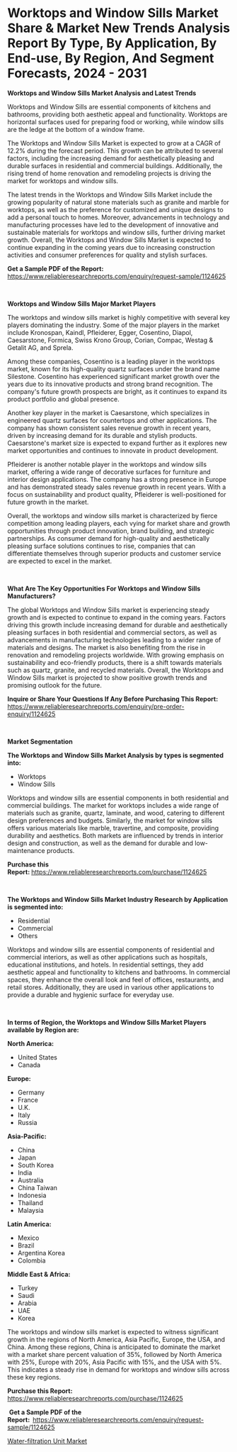 <p><h1>Worktops and Window Sills Market Share & Market New Trends Analysis Report By Type, By Application, By End-use, By Region, And Segment Forecasts, 2024 - 2031</h1></p><p><strong>Worktops and Window Sills Market Analysis and Latest Trends</strong></p>
<p><p>Worktops and Window Sills are essential components of kitchens and bathrooms, providing both aesthetic appeal and functionality. Worktops are horizontal surfaces used for preparing food or working, while window sills are the ledge at the bottom of a window frame.</p><p>The Worktops and Window Sills Market is expected to grow at a CAGR of 12.2% during the forecast period. This growth can be attributed to several factors, including the increasing demand for aesthetically pleasing and durable surfaces in residential and commercial buildings. Additionally, the rising trend of home renovation and remodeling projects is driving the market for worktops and window sills.</p><p>The latest trends in the Worktops and Window Sills Market include the growing popularity of natural stone materials such as granite and marble for worktops, as well as the preference for customized and unique designs to add a personal touch to homes. Moreover, advancements in technology and manufacturing processes have led to the development of innovative and sustainable materials for worktops and window sills, further driving market growth. Overall, the Worktops and Window Sills Market is expected to continue expanding in the coming years due to increasing construction activities and consumer preferences for quality and stylish surfaces.</p></p>
<p><strong>Get a Sample PDF of the Report:&nbsp;</strong> <a href="https://www.reliableresearchreports.com/enquiry/request-sample/1124625">https://www.reliableresearchreports.com/enquiry/request-sample/1124625</a></p>
<p>&nbsp;</p>
<p><strong>Worktops and Window Sills Major Market Players</strong></p>
<p><p>The worktops and window sills market is highly competitive with several key players dominating the industry. Some of the major players in the market include Kronospan, Kaindl, Pfleiderer, Egger, Cosentino, Diapol, Caesarstone, Formica, Swiss Krono Group, Corian, Compac, Westag & Getalit AG, and Sprela.</p><p>Among these companies, Cosentino is a leading player in the worktops market, known for its high-quality quartz surfaces under the brand name Silestone. Cosentino has experienced significant market growth over the years due to its innovative products and strong brand recognition. The company's future growth prospects are bright, as it continues to expand its product portfolio and global presence.</p><p>Another key player in the market is Caesarstone, which specializes in engineered quartz surfaces for countertops and other applications. The company has shown consistent sales revenue growth in recent years, driven by increasing demand for its durable and stylish products. Caesarstone's market size is expected to expand further as it explores new market opportunities and continues to innovate in product development.</p><p>Pfleiderer is another notable player in the worktops and window sills market, offering a wide range of decorative surfaces for furniture and interior design applications. The company has a strong presence in Europe and has demonstrated steady sales revenue growth in recent years. With a focus on sustainability and product quality, Pfleiderer is well-positioned for future growth in the market.</p><p>Overall, the worktops and window sills market is characterized by fierce competition among leading players, each vying for market share and growth opportunities through product innovation, brand building, and strategic partnerships. As consumer demand for high-quality and aesthetically pleasing surface solutions continues to rise, companies that can differentiate themselves through superior products and customer service are expected to excel in the market.</p></p>
<p>&nbsp;</p>
<p><strong>What Are The Key Opportunities For Worktops and Window Sills Manufacturers?</strong></p>
<p><p>The global Worktops and Window Sills market is experiencing steady growth and is expected to continue to expand in the coming years. Factors driving this growth include increasing demand for durable and aesthetically pleasing surfaces in both residential and commercial sectors, as well as advancements in manufacturing technologies leading to a wider range of materials and designs. The market is also benefiting from the rise in renovation and remodeling projects worldwide. With growing emphasis on sustainability and eco-friendly products, there is a shift towards materials such as quartz, granite, and recycled materials. Overall, the Worktops and Window Sills market is projected to show positive growth trends and promising outlook for the future.</p></p>
<p><strong>Inquire or Share Your Questions If Any Before Purchasing This Report:</strong> <a href="https://www.reliableresearchreports.com/enquiry/pre-order-enquiry/1124625">https://www.reliableresearchreports.com/enquiry/pre-order-enquiry/1124625</a></p>
<p>&nbsp;</p>
<p><strong>Market Segmentation</strong></p>
<p><strong>The Worktops and Window Sills Market Analysis by types is segmented into:</strong></p>
<p><ul><li>Worktops</li><li>Window Sills</li></ul></p>
<p><p>Worktops and window sills are essential components in both residential and commercial buildings. The market for worktops includes a wide range of materials such as granite, quartz, laminate, and wood, catering to different design preferences and budgets. Similarly, the market for window sills offers various materials like marble, travertine, and composite, providing durability and aesthetics. Both markets are influenced by trends in interior design and construction, as well as the demand for durable and low-maintenance products.</p></p>
<p><strong>Purchase this Report:&nbsp;</strong><a href="https://www.reliableresearchreports.com/purchase/1124625">https://www.reliableresearchreports.com/purchase/1124625</a></p>
<p>&nbsp;</p>
<p><strong>The Worktops and Window Sills Market Industry Research by Application is segmented into:</strong></p>
<p><ul><li>Residential</li><li>Commercial</li><li>Others</li></ul></p>
<p><p>Worktops and window sills are essential components of residential and commercial interiors, as well as other applications such as hospitals, educational institutions, and hotels. In residential settings, they add aesthetic appeal and functionality to kitchens and bathrooms. In commercial spaces, they enhance the overall look and feel of offices, restaurants, and retail stores. Additionally, they are used in various other applications to provide a durable and hygienic surface for everyday use.</p></p>
<p>&nbsp;</p>
<p><strong>In terms of Region, the Worktops and Window Sills Market Players available by Region are:</strong></p>
<p>
    <p> <strong> North America: </strong>
        <ul>
            <li>United States</li>
            <li>Canada</li>
        </ul>
        </p> 
    <p> <strong> Europe: </strong>
        <ul>
            <li>Germany</li>
            <li>France</li>
            <li>U.K.</li>
            <li>Italy</li>
            <li>Russia</li>
        </ul>
        </p> 
    <p> <strong> Asia-Pacific: </strong>
        <ul>
            <li>China</li>
            <li>Japan</li>
            <li>South Korea</li>
            <li>India</li>
            <li>Australia</li>
            <li>China Taiwan</li>
            <li>Indonesia</li>
            <li>Thailand</li>
            <li>Malaysia</li>
        </ul>
        </p> 
    <p> <strong> Latin America: </strong>
        <ul>
            <li>Mexico</li>
            <li>Brazil</li>
            <li>Argentina Korea</li>
            <li>Colombia</li>
        </ul>
        </p> 
    <p> <strong> Middle East & Africa: </strong>
        <ul>
            <li>Turkey</li>
            <li>Saudi</li>
            <li>Arabia</li>
            <li>UAE</li>
            <li>Korea</li>
        </ul>
    </p>
    </p>
<p><p>The worktops and window sills market is expected to witness significant growth in the regions of North America, Asia Pacific, Europe, the USA, and China. Among these regions, China is anticipated to dominate the market with a market share percent valuation of 35%, followed by North America with 25%, Europe with 20%, Asia Pacific with 15%, and the USA with 5%. This indicates a steady rise in demand for worktops and window sills across these key regions.</p></p>
<p><strong>Purchase this Report: </strong><a href="https://www.reliableresearchreports.com/purchase/1124625">https://www.reliableresearchreports.com/purchase/1124625</a></p>
<p>&nbsp;<strong>Get a Sample PDF of the Report:&nbsp;&nbsp;</strong><a href="https://www.reliableresearchreports.com/enquiry/request-sample/1124625">https://www.reliableresearchreports.com/enquiry/request-sample/1124625</a></p>
<p><strong></strong></p>
<p><p><a href="https://github.com/WillieWoodard/Market-Research-Report-List-3/blob/main/water-filtration-unit-market.md">Water-filtration Unit Market</a></p></p>